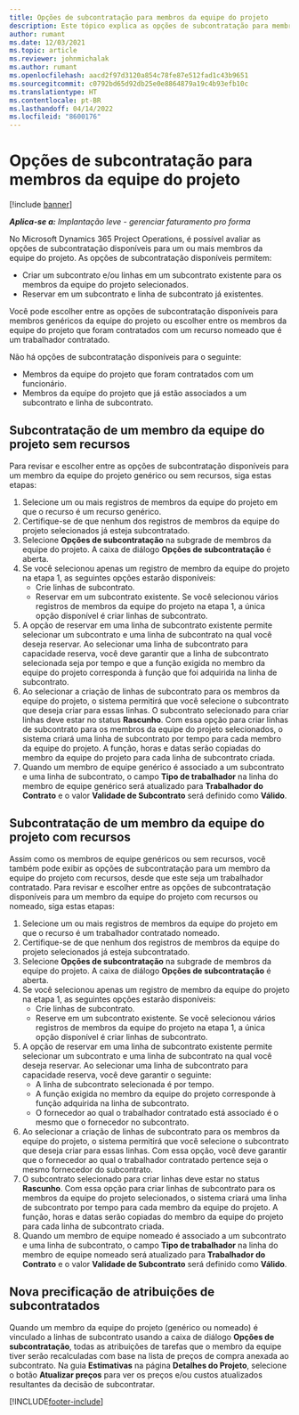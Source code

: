 ```yaml
---
title: Opções de subcontratação para membros da equipe do projeto
description: Este tópico explica as opções de subcontratação para membros da equipe do projeto no Microsoft Dynamics 365 Project Operations.
author: rumant
ms.date: 12/03/2021
ms.topic: article
ms.reviewer: johnmichalak
ms.author: rumant
ms.openlocfilehash: aacd2f97d3120a854c78fe87e512fad1c43b9651
ms.sourcegitcommit: c0792bd65d92db25e0e8864879a19c4b93efb10c
ms.translationtype: HT
ms.contentlocale: pt-BR
ms.lasthandoff: 04/14/2022
ms.locfileid: "8600176"
---
```

# <a name="subcontracting-options-for-project-team-members"></a>Opções de subcontratação para membros da equipe do projeto

[!include [banner](../../includes/dataverse-preview.md)]

_**Aplica-se a:** Implantação leve - gerenciar faturamento pro forma_

No Microsoft Dynamics 365 Project Operations, é possível avaliar as opções de subcontratação disponíveis para um ou mais membros da equipe do projeto. As opções de subcontratação disponíveis permitem:

- Criar um subcontrato e/ou linhas em um subcontrato existente para os membros da equipe do projeto selecionados. 
- Reservar em um subcontrato e linha de subcontrato já existentes. 

Você pode escolher entre as opções de subcontratação disponíveis para membros genéricos da equipe do projeto ou escolher entre os membros da equipe do projeto que foram contratados com um recurso nomeado que é um trabalhador contratado. 

Não há opções de subcontratação disponíveis para o seguinte:

- Membros da equipe do projeto que foram contratados com um funcionário. 
- Membros da equipe do projeto que já estão associados a um subcontrato e linha de subcontrato. 

## <a name="subcontracting-an-unstaffed-project-team-member"></a>Subcontratação de um membro da equipe do projeto sem recursos

Para revisar e escolher entre as opções de subcontratação disponíveis para um membro da equipe do projeto genérico ou sem recursos, siga estas etapas:

1. Selecione um ou mais registros de membros da equipe do projeto em que o recurso é um recurso genérico.
2. Certifique-se de que nenhum dos registros de membros da equipe do projeto selecionados já esteja subcontratado. 
3. Selecione **Opções de subcontratação** na subgrade de membros da equipe do projeto. A caixa de diálogo **Opções de subcontratação** é aberta. 
4. Se você selecionou apenas um registro de membro da equipe do projeto na etapa 1, as seguintes opções estarão disponíveis:
    - Crie linhas de subcontrato. 
    - Reservar em um subcontrato existente. Se você selecionou vários registros de membros da equipe do projeto na etapa 1, a única opção disponível é criar linhas de subcontrato.
5. A opção de reservar em uma linha de subcontrato existente permite selecionar um subcontrato e uma linha de subcontrato na qual você deseja reservar. Ao selecionar uma linha de subcontrato para capacidade reserva, você deve garantir que a linha de subcontrato selecionada seja por tempo e que a função exigida no membro da equipe do projeto corresponda à função que foi adquirida na linha de subcontrato.
6. Ao selecionar a criação de linhas de subcontrato para os membros da equipe do projeto, o sistema permitirá que você selecione o subcontrato que deseja criar para essas linhas. O subcontrato selecionado para criar linhas deve estar no status **Rascunho**. Com essa opção para criar linhas de subcontrato para os membros da equipe do projeto selecionados, o sistema criará uma linha de subcontrato por tempo para cada membro da equipe do projeto. A função, horas e datas serão copiadas do membro da equipe do projeto para cada linha de subcontrato criada. 
7. Quando um membro de equipe genérico é associado a um subcontrato e uma linha de subcontrato, o campo **Tipo de trabalhador** na linha do membro de equipe genérico será atualizado para **Trabalhador do Contrato** e o valor **Validade de Subcontrato** será definido como **Válido**.

## <a name="subcontracting-a-staffed-project-team-member"></a>Subcontratação de um membro da equipe do projeto com recursos

Assim como os membros de equipe genéricos ou sem recursos, você também pode exibir as opções de subcontratação para um membro da equipe do projeto com recursos, desde que este seja um trabalhador contratado. Para revisar e escolher entre as opções de subcontratação disponíveis para um membro da equipe do projeto com recursos ou nomeado, siga estas etapas:

1. Selecione um ou mais registros de membros da equipe do projeto em que o recurso é um trabalhador contratado nomeado.
2. Certifique-se de que nenhum dos registros de membros da equipe do projeto selecionados já esteja subcontratado. 
3. Selecione **Opções de subcontratação** na subgrade de membros da equipe do projeto. A caixa de diálogo **Opções de subcontratação** é aberta. 
4. Se você selecionou apenas um registro de membro da equipe do projeto na etapa 1, as seguintes opções estarão disponíveis:
      - Crie linhas de subcontrato.
      - Reserve em um subcontrato existente.
  Se você selecionou vários registros de membros da equipe do projeto na etapa 1, a única opção disponível é criar linhas de subcontrato.
5. A opção de reservar em uma linha de subcontrato existente permite selecionar um subcontrato e uma linha de subcontrato na qual você deseja reservar. Ao selecionar uma linha de subcontrato para capacidade reserva, você deve garantir o seguinte:
      - A linha de subcontrato selecionada é por tempo. 
      - A função exigida no membro da equipe do projeto corresponde à função adquirida na linha de subcontrato. 
      - O fornecedor ao qual o trabalhador contratado está associado é o mesmo que o fornecedor no subcontrato.
6. Ao selecionar a criação de linhas de subcontrato para os membros da equipe do projeto, o sistema permitirá que você selecione o subcontrato que deseja criar para essas linhas. Com essa opção, você deve garantir que o fornecedor ao qual o trabalhador contratado pertence seja o mesmo fornecedor do subcontrato. 
7. O subcontrato selecionado para criar linhas deve estar no status **Rascunho**. Com essa opção para criar linhas de subcontrato para os membros da equipe do projeto selecionados, o sistema criará uma linha de subcontrato por tempo para cada membro da equipe do projeto. A função, horas e datas serão copiadas do membro da equipe do projeto para cada linha de subcontrato criada.  
8. Quando um membro de equipe nomeado é associado a um subcontrato e uma linha de subcontrato, o campo **Tipo de trabalhador** na linha do membro de equipe nomeado será atualizado para **Trabalhador do Contrato** e o valor **Validade de Subcontrato** será definido como **Válido**.

## <a name="re-costing-subcontractor-assignments"></a>Nova precificação de atribuições de subcontratados

Quando um membro da equipe do projeto (genérico ou nomeado) é vinculado a linhas de subcontrato usando a caixa de diálogo **Opções de subcontratação**, todas as atribuições de tarefas que o membro da equipe tiver serão recalculadas com base na lista de preços de compra anexada ao subcontrato. Na guia **Estimativas** na página **Detalhes do Projeto**, selecione o botão **Atualizar preços** para ver os preços e/ou custos atualizados resultantes da decisão de subcontratar.

[!INCLUDE[footer-include](../../includes/footer-banner.md)]
